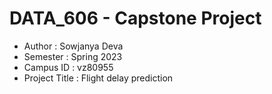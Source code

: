 # DATA_606 - Capstone Project
- Author : Sowjanya Deva
- Semester : Spring 2023
- Campus ID : vz80955
- Project Title : Flight delay prediction

